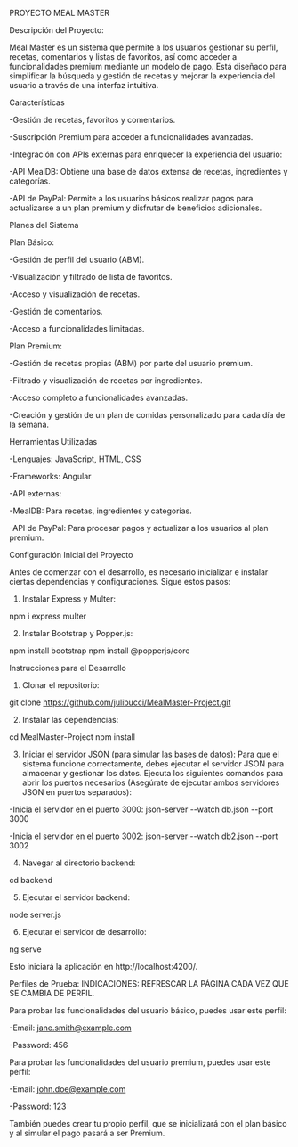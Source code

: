PROYECTO MEAL MASTER



Descripción del Proyecto:

Meal Master es un sistema que permite a los usuarios gestionar su perfil, recetas, comentarios y listas de favoritos, así como acceder a funcionalidades premium mediante un modelo de pago. Está diseñado para simplificar la búsqueda y gestión de recetas y mejorar la experiencia del usuario a través de una interfaz intuitiva.




Características

-Gestión de recetas, favoritos y comentarios.

-Suscripción Premium para acceder a funcionalidades avanzadas.

-Integración con APIs externas para enriquecer la experiencia del usuario:

  -API MealDB: Obtiene una base de datos extensa de recetas, ingredientes y categorías.

  -API de PayPal: Permite a los usuarios básicos realizar pagos para actualizarse a un plan premium y disfrutar de beneficios adicionales.





Planes del Sistema

Plan Básico:

-Gestión de perfil del usuario (ABM).

-Visualización y filtrado de lista de favoritos.

-Acceso y visualización de recetas.

-Gestión de comentarios.

-Acceso a funcionalidades limitadas.



Plan Premium:

-Gestión de recetas propias (ABM) por parte del usuario premium.

-Filtrado y visualización de recetas por ingredientes.

-Acceso completo a funcionalidades avanzadas.

-Creación y gestión de un plan de comidas personalizado para cada día de la semana.




Herramientas Utilizadas

-Lenguajes: JavaScript, HTML, CSS

-Frameworks: Angular

-API externas:

  -MealDB: Para recetas, ingredientes y categorías.

  -API de PayPal: Para procesar pagos y actualizar a los usuarios al plan premium.



  
Configuración Inicial del Proyecto

Antes de comenzar con el desarrollo, es necesario inicializar e instalar ciertas dependencias y configuraciones. Sigue estos pasos:

1) Instalar Express y Multer:
   
npm i express multer

2) Instalar Bootstrap y Popper.js:

npm install bootstrap
npm install @popperjs/core





Instrucciones para el Desarrollo

1) Clonar el repositorio:

git clone https://github.com/julibucci/MealMaster-Project.git


2) Instalar las dependencias:

cd MealMaster-Project
npm install


3) Iniciar el servidor JSON (para simular las bases de datos):
Para que el sistema funcione correctamente, debes ejecutar el servidor JSON para almacenar y gestionar los datos.
Ejecuta los siguientes comandos para abrir los puertos necesarios (Asegúrate de ejecutar ambos servidores JSON en puertos separados):

-Inicia el servidor en el puerto 3000: json-server --watch db.json --port 3000

-Inicia el servidor en el puerto 3002: json-server --watch db2.json --port 3002


4) Navegar al directorio backend:

cd backend


5) Ejecutar el servidor backend:

node server.js


6) Ejecutar el servidor de desarrollo:

ng serve

Esto iniciará la aplicación en http://localhost:4200/.





Perfiles de Prueba:
INDICACIONES: REFRESCAR LA PÁGINA CADA VEZ QUE SE CAMBIA DE PERFIL.

Para probar las funcionalidades del usuario básico, puedes usar este perfil:

-Email: jane.smith@example.com

-Password: 456

Para probar las funcionalidades del usuario premium, puedes usar este perfil:

-Email: john.doe@example.com

-Password: 123

También puedes crear tu propio perfil, que se inicializará con el plan básico y al simular el pago pasará a ser Premium.


